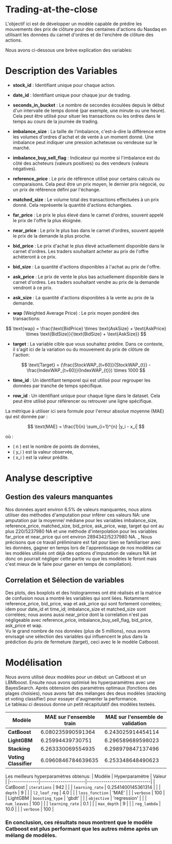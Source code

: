 # Trading-at-the-close

L'objectif ici est de développer un modèle capable de prédire les mouvements des prix de clôture pour des centaines d'actions du Nasdaq en utilisant les données du carnet d'ordres et de l'enchère de clôture des actions.

Nous avons ci-dessous une brève explication des variables:
# Description des Variables

- **stock_id** : Identifiant unique pour chaque action.

- **date_id** : Identifiant unique pour chaque jour de trading.

- **seconds_in_bucket** : Le nombre de secondes écoulées depuis le début d'un intervalle de temps donné (par exemple, une minute ou une heure). Cela peut être utilisé pour situer les transactions ou les ordres dans le temps au cours de la journée de trading.

- **imbalance_size** : La taille de l'imbalance, c'est-à-dire la différence entre les volumes d'ordres d'achat et de vente à un moment donné. Une imbalance peut indiquer une pression acheteuse ou vendeuse sur le marché.

- **imbalance_buy_sell_flag** : Indicateur qui montre si l'imbalance est du côté des acheteurs (valeurs positives) ou des vendeurs (valeurs négatives).

- **reference_price** : Le prix de référence utilisé pour certains calculs ou comparaisons. Cela peut être un prix moyen, le dernier prix négocié, ou un prix de référence défini par l'échange.

- **matched_size** : Le volume total des transactions effectuées à un prix donné. Cela représente la quantité d'actions échangées.

- **far_price** : Le prix le plus élevé dans le carnet d'ordres, souvent appelé le prix de l'offre la plus éloignée.

- **near_price** : Le prix le plus bas dans le carnet d'ordres, souvent appelé le prix de la demande la plus proche.

- **bid_price** : Le prix d'achat le plus élevé actuellement disponible dans le carnet d'ordres. Les traders souhaitant acheter au prix de l'offre achèteront à ce prix.

- **bid_size** : La quantité d'actions disponibles à l'achat au prix de l'offre.

- **ask_price** : Le prix de vente le plus bas actuellement disponible dans le carnet d'ordres. Les traders souhaitant vendre au prix de la demande vendront à ce prix.

- **ask_size** : La quantité d'actions disponibles à la vente au prix de la demande.

- **wap** (Weighted Average Price) : Le prix moyen pondéré des transactions:

$$
\text{wap} = \frac{\text{BidPrice} \times \text{AskSize} + \text{AskPrice} \times \text{BidSize}}{\text{BidSize} + \text{AskSize}}
$$

- **target** : La variable cible que vous souhaitez prédire. Dans ce contexte, il s'agit ici de la variation ou du mouvement du prix de clôture de l'action:


$$
\text{Target} = (\frac{StockWAP_{t+60}}{StockWAP_{t}} - \frac{IndexWAP_{t+60}}{IndexWAP_{t}}) \times 1000
$$

- **time_id** : Un identifiant temporel qui est utilisé pour regrouper les données par tranche de temps spécifique.

- **row_id** : Un identifiant unique pour chaque ligne dans le dataset. Cela peut être utilisé pour référencer ou retrouver une ligne spécifique.



La métrique à utiliser ici sera formule pour l'erreur absolue moyenne (MAE) qui est donnée par :

$$
\text{MAE} = \frac{1}{n} \sum_{i=1}^{n} |y_i - x_i|
$$

où :
- \( n \) est le nombre de points de données,
- \( y_i \) est la valeur observée,
- \( x_i \) est la valeur prédite.

# Analyse descriptive

## Gestion des valeurs manquantes
Nos données ayant environ 6.5% de valeurs manquantes, nous alons utiliser des méthodes d'amputation pour inférer ces valeurs NA: une amputation par la moyenne/ médiane pour les variables imbalance_size, reference_price, matched_size, bid_price, ask_price, wap, target qui ont au plus 220/5237980 NA et une méthode d'interpolation pour les variables far_price et near_price qui ont environ 2894342/5237980 NA. _
Nous précisons que ce travail préliminaire est fait pour bien se familiariser avec les données, gagner en temps lors de l'apprentissage de nos modèles car les modèles utilisés ont déjà des options d'imputation de valeurs NA (et donc on pourrait négliger cette partie vu que les modèles le feront mais c'est mieux de le faire pour ganer en temps de compilation). 

## Correlation et Sélection de variables
Des plots, des boxplots et des histogrammes ont été réalisés et la matrice de confusion nous a montré les variables qui sont liées. Notamment reference_price, bid_price, wap et ask_price qui sont fortement correlées; idem pour date_id et time_id; imbalance_size et matched_size sont correlées; nous avons aussi near_price dont la correlation n'est pas négligeable avec reference_price, imbalance_buy_sell_flag, bid_price, ask_price et wap.\
Vu le grand nombre de nos données (plus de 5 millions), nous avons envisagé une sélection des variables qui influencent le plus dans la prédiction du prix de fermeture (target), ceci avec le le modèle Catboost.

# Modélisation
Nous avons utilisé deux modèles pour un début: un Catboost et un LBMboost. Ensuite nous avons optimisé les hyperparamètres avec une BayesSearch. Après obtension des paramètres optimaux (fonctions des plages choisies), nous avons fait des mélanges des deus modèles (stacking et voting classifier) pour essayer d'augmenter la performance.\
Le tableau ci dessous donne un petit récapitulatif des modèles testeés.


| Modèle              | MAE sur l'ensemble train| MAE sur l'ensemble de validation |
|---------------------------------|----------------------------------|---------------|
| **CatBoost**                       | 6.080235990591364| 6.243025914454114     |           
|**LightGBM**           |6.25994439730751  | 6.296589689598023           |                   
| **Stacking**                    |   6.263330069554935                         |  6.298979847137496  |
|**Voting Classifier**|      6.0960846784639635       |   6.253348648490623          |


Les meilleurs hyperparamètres obtenus:
| Modèle       | Hyperparamètre       | Valeur                         |
|--------------|----------------------|-------------------------------|
| CatBoost     | `iterations`         | 942                           |
|              | `learning_rate`      | 0.2541400145361314            |
|              | `depth`              | 9                             |
|              | `l2_leaf_reg`        | 4.0                           |
|              | `loss_function`      | 'MAE'                         |
|              | `verbose`            | 100                           |
| LightGBM     | `boosting_type`      | 'gbdt'                        |
|              | `objective`          | 'regression'                  |
|              | `num_leaves`         | 100                           |
|              | `learning_rate`      | 0.1                           |
|              | `max_depth`          | 9                             |
|              | `reg_lambda`         | 10.0                          |
|              | `verbose`            | 100                           |


### En conclusion, ces résultats nous montrent que le modèle Catboost est plus performant que les autres même après un mélang de modèles.
















